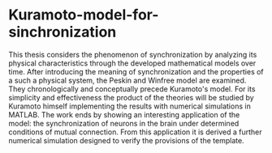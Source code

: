 # Kuramoto-model-for-sinchronization
This thesis considers the phenomenon of synchronization by analyzing its physical characteristics through the developed mathematical models over time. After introducing the meaning of synchronization and the properties of a such a physical system, the Peskin and Winfree model are examined. They chronologically and conceptually precede Kuramoto's model. For its simplicity and effectiveness the product of the theories will be studied by Kuramoto himself implementing the results with numerical simulations in MATLAB. The work ends by showing an interesting application of the model: the synchronization of neurons in the brain under determined conditions of mutual connection. From this application it is derived a further numerical simulation designed to verify the provisions of the template.
